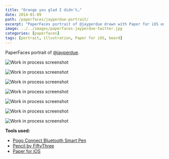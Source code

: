 ```yaml
---
title: "Orange you glad I didn't…"
date: 2014-01-09
path: /paperfaces/jayperdue-portrait/
excerpt: "PaperFaces portrait of @jayperdue drawn with Paper for iOS on an iPad."
image: ../../images/paperfaces-jayperdue-twitter.jpg
categories: [paperfaces]
tags: [portrait, illustration, Paper for iOS, beard]
---
```


PaperFaces portrait of [@jayperdue](https://twitter.com/jayperdue).

![Work in process screenshot](../../images/paperfaces-jayperdue-process-1-lg.jpg)

![Work in process screenshot](../../images/paperfaces-jayperdue-process-2-lg.jpg)

![Work in process screenshot](../../images/paperfaces-jayperdue-process-3-lg.jpg)

![Work in process screenshot](../../images/paperfaces-jayperdue-process-4-lg.jpg)

![Work in process screenshot](../../images/paperfaces-jayperdue-process-5-lg.jpg)

![Work in process screenshot](../../images/paperfaces-jayperdue-process-6-lg.jpg)

![Work in process screenshot](../../images/paperfaces-jayperdue-process-7-lg.jpg)

**Tools used:**

- [Pogo Connect Bluetooth Smart Pen](https://www.amazon.com/gp/product/B009K448L4/ref=as_li_ss_tl?ie=UTF8&camp=1789&creative=390957&creativeASIN=B009K448L4&linkCode=as2&tag=mademist-20)
- [Pencil by FiftyThree](https://amzn.to/35tCkJW)
- [Paper for iOS](https://paper.bywetransfer.com/)
